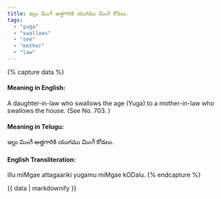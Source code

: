 ```yaml
---
title: ఇల్లు మింగే అత్తగారికి యుగము మింగే కోడలు.
tags:
  - "yuga"
  - "swallows"
  - "see"
  - "mother"
  - "law"
---
```


{% capture data %}
#### Meaning in English:
A daughter-in-law who swallows the age (Yuga) to a mother-in-law who swallows the house.
(See No. 703. )

#### Meaning in Telugu:
ఇల్లు మింగే అత్తగారికి యుగము మింగే కోడలు.

#### English Transliteration:
illu miMgae attagaariki yugamu miMgae kODalu.
{% endcapture %}

<div class="notice">{{ data | markdownify }}</div>

